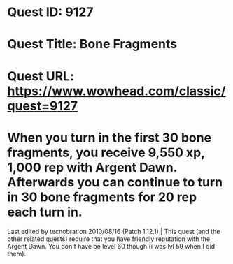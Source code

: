 # Quest ID: 9127
# Quest Title: Bone Fragments
# Quest URL: https://www.wowhead.com/classic/quest=9127
# When you turn in the first 30 bone fragments, you receive 9,550 xp, 1,000 rep with Argent Dawn. Afterwards you can continue to turn in 30 bone fragments for 20 rep each turn in.
Last edited by tecnobrat on 2010/08/16 (Patch 1.12.1) | This quest (and the other related quests) require that you have friendly reputation with the Argent Dawn. You don't have be level 60 though (i was lvl 59 when I did them).